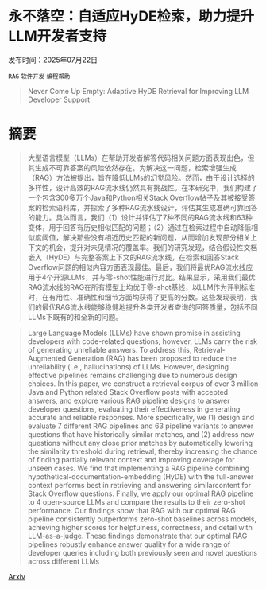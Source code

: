 # 永不落空：自适应HyDE检索，助力提升LLM开发者支持

发布时间：2025年07月22日

`RAG` `软件开发` `编程帮助`

> Never Come Up Empty: Adaptive HyDE Retrieval for Improving LLM Developer Support

# 摘要

> 大型语言模型（LLMs）在帮助开发者解答代码相关问题方面表现出色，但其生成不可靠答案的风险依然存在。为解决这一问题，检索增强生成（RAG）方法被提出，旨在降低LLMs的幻觉风险。然而，由于设计选择的多样性，设计高效的RAG流水线仍然具有挑战性。在本研究中，我们构建了一个包含300多万个Java和Python相关Stack Overflow帖子及其被接受答案的检索语料库，并探索了多种RAG流水线设计，评估其生成准确可靠回答的能力。具体而言，我们（1）设计并评估了7种不同的RAG流水线和63种变体，用于回答有历史相似匹配的问题；（2）通过在检索过程中自动降低相似度阈值，解决那些没有相近历史匹配的新问题，从而增加发现部分相关上下文的机会，提升对未见情况的覆盖率。我们的研究发现，结合假设性文档嵌入（HyDE）与完整答案上下文的RAG流水线，在检索和回答Stack Overflow问题的相似内容方面表现最佳。最后，我们将最优RAG流水线应用于4个开源LLMs，并与零-shot性能进行对比。结果显示，采用我们最优RAG流水线的RAG在所有模型上均优于零-shot基线，以LLM作为评判标准时，在有用性、准确性和细节方面均获得了更高的分数。这些发现表明，我们的最优RAG流水线能够稳健地提升各类开发者查询的回答质量，包括不同LLMs下既有的和全新的问题。

> Large Language Models (LLMs) have shown promise in assisting developers with code-related questions; however, LLMs carry the risk of generating unreliable answers. To address this, Retrieval-Augmented Generation (RAG) has been proposed to reduce the unreliability (i.e., hallucinations) of LLMs. However, designing effective pipelines remains challenging due to numerous design choices. In this paper, we construct a retrieval corpus of over 3 million Java and Python related Stack Overflow posts with accepted answers, and explore various RAG pipeline designs to answer developer questions, evaluating their effectiveness in generating accurate and reliable responses. More specifically, we (1) design and evaluate 7 different RAG pipelines and 63 pipeline variants to answer questions that have historically similar matches, and (2) address new questions without any close prior matches by automatically lowering the similarity threshold during retrieval, thereby increasing the chance of finding partially relevant context and improving coverage for unseen cases. We find that implementing a RAG pipeline combining hypothetical-documentation-embedding (HyDE) with the full-answer context performs best in retrieving and answering similarcontent for Stack Overflow questions. Finally, we apply our optimal RAG pipeline to 4 open-source LLMs and compare the results to their zero-shot performance. Our findings show that RAG with our optimal RAG pipeline consistently outperforms zero-shot baselines across models, achieving higher scores for helpfulness, correctness, and detail with LLM-as-a-judge. These findings demonstrate that our optimal RAG pipelines robustly enhance answer quality for a wide range of developer queries including both previously seen and novel questions across different LLMs

[Arxiv](https://arxiv.org/abs/2507.16754)